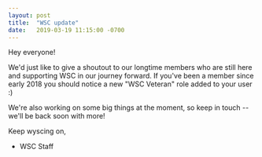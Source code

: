 ```yaml
---
layout: post
title:  "WSC update"
date:   2019-03-19 11:15:00 -0700
---
```

Hey everyone!

We'd just like to give a shoutout to our longtime members who are still here and supporting WSC in our journey forward. If you've been a member since early 2018 you should notice a new "WSC Veteran" role added to your user :)

We're also working on some big things at the moment, so keep in touch -- we'll be back soon with more!

Keep wyscing on,
-  WSC Staff